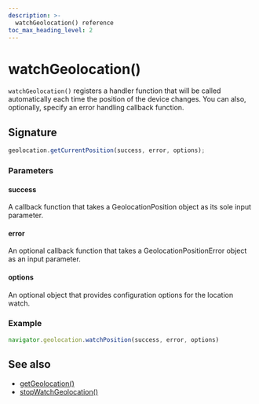 ```yaml
---
description: >-
  watchGeolocation() reference
toc_max_heading_level: 2
---
```


# watchGeolocation()

`watchGeolocation()` registers a handler function that will be called automatically each time the position of the device changes. You can also, optionally, specify an error handling callback function.


## Signature

```javascript
geolocation.getCurrentPosition(success, error, options);
```

### Parameters

#### success

A callback function that takes a GeolocationPosition object as its sole input parameter.

#### error

An optional callback function that takes a GeolocationPositionError object as an input parameter.

#### options
An optional object that provides configuration options for the location watch. 

### Example
```jsx
navigator.geolocation.watchPosition(success, error, options)
```

## See also
* [getGeolocation()](/reference/appsmith-framework/widget-actions/get-geolocation)
* [stopWatchGeolocation()](/reference/appsmith-framework/widget-actions/stop-watching-geolocation)